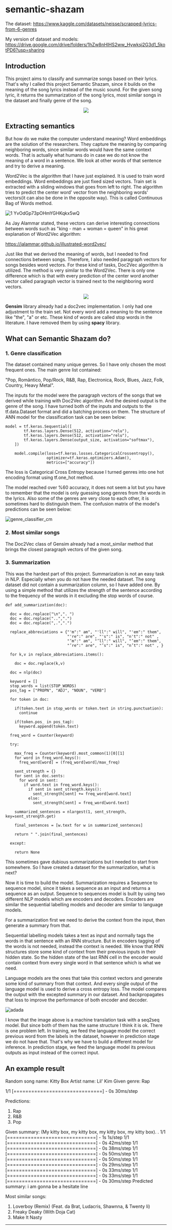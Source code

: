 # semantic-shazam

The dataset:
https://www.kaggle.com/datasets/neisse/scrapped-lyrics-from-6-genres

My version of dataset and models:
https://drive.google.com/drive/folders/1hZw8nHlHS2ww_Hywksj2G3d1_5kotPD6?usp=sharing

## Introduction

This project aims to classify and summarize songs based on their lyrics. That's why I called this project Semantic Shazam, since it builds on the meaning of the song lyrics instead of the music sound. For the given song lyric, it returns the summarization of the song lyrics, most similar songs in the dataset and finally genre of the song.

<p align="center">
  <img src="https://user-images.githubusercontent.com/77073029/203484003-82b8d37f-f140-4f63-ac78-d356b9d63549.jpg" />
</p>

## Extracting semantics

But how do we make the computer understand meaning? Word embeddings are the solution of the researchers. They capture the meaning by comparing neighboring words, since similar words would have the same context words. That is actually what humans do in case we do not know the meaning of a word in a sentence. We look at other words of that sentence and try to derive a meaning. 

Word2Vec is the algorithm that I have just explained. It is used to train word embeddings. Word embeddings are just fixed sized vectors. Train set is extracted with a sliding windows that goes from left to right. The algorithm tries to predict the center word' vector from the neighboring words' vectors(it can also be done in the opposite way). This is called Continuous Bag of Words method. 


![1 YvOdGp73pOHmYGHKqkx5wQ](https://user-images.githubusercontent.com/77073029/203485283-e6624ad6-8f00-45e0-9a5d-3506bc54be6d.png)


As Jay Alammar stated, these vectors can derive interesting connections between words such as "king - man + woman = queen" in his great explanation of Word2Vec algorithm:

https://jalammar.github.io/illustrated-word2vec/

Just like that we derived the meaning of words, but I needed to find connections between songs. Therefore, I also needed paragraph vectors for songs besides word vectors. For these kind of tasks, Doc2Vec algorithm is utilized. The method is very similar to the Word2Vec. There is only one difference which is that with every prediction of the center word another vector called paragraph vector is trained next to the neighboring word vectors.

<p align="center">
  <img src="https://user-images.githubusercontent.com/77073029/203486637-433330ad-2176-442f-a948-f684e79c6ee0.png" />
</p>

**Gensim** library already had a doc2vec implementation. I only had one adjustment to the train set. Not every word add a meaning to the sentence like "the", "a" or etc. These kind of words are called stop words in the literature. I have removed them by using **spacy** library. 

## What can Semantic Shazam do?

### 1. Genre classification

The dataset contained many unique genres. So I have only chosen the most frequent ones. 
The main genre list contained:

"Pop, Romântico, Pop/Rock, R&B, Rap, Electronica, Rock, Blues, Jazz, Folk, Country, Heavy Metal". 

The inputs for the model were the paragraph vectors of the songs that we derived while training with Doc2Vec algorithm. And the desired output is the genre of the song. I have turned both of the inputs and outputs to the tf.data.Dataset format and did a batching process on them. The structure of ANN model for the classification task can be seen below:

```
model = tf.keras.Sequential([
        tf.keras.layers.Dense(512, activation="relu"),
        tf.keras.layers.Dense(512, activation="relu"),
        tf.keras.layers.Dense(output_size, activation="softmax"),
    ])

    model.compile(loss=tf.keras.losses.CategoricalCrossentropy(),
                  optimizer=tf.keras.optimizers.Adam(),
                  metrics=["accuracy"])
```

The loss is Categorical Cross Entropy because I turned genres into one hot encoding format using tf.one_hot method. 

The model reached over %60 accuracy, it does not seem a lot but you have to remember that the model is only guessing song genres from the words in the lyrics. Also some of the genres are very close to each other, it is sometimes hard to distinguish them. The confusion matrix of the model's predictions can be seen below:

![genre_classifier_cm](https://user-images.githubusercontent.com/77073029/203489995-ff18a3de-54da-43ff-b9ad-1b5672191739.png)

### 2. Most similar songs

The Doc2Vec class of Gensim already had a most_similar method that brings the closest paragraph vectors of the given song.

### 3. Summarization 

This was the hardest part of this project. Summarization is not an easy task in NLP. Especially when you do not have the needed dataset. The song dataset did not contain a summarization column, so I have added one. By using a simple method that utilizes the strength of the sentence according to the frequency of the words in it excluding the stop words of course. 

```
def add_summarization(doc):

  doc = doc.replace("\n",". ")
  doc = doc.replace("..",".")
  doc = doc.replace(",.",".")

  replace_abbreviations = {"'m":" am", "'ll":" will", "'em":" them",
                           "'re":" are", "'s":" is", "n't":" not" ,
                           "’m":" am", "’ll":" will", "’em":" them",
                           "’re":" are", "’s":" is", "n’t":" not" , }

  for k,v in replace_abbreviations.items():

    doc = doc.replace(k,v)

  doc = nlp(doc)

  keyword = []
  stop_words = list(STOP_WORDS)
  pos_tag = ["PROPN", "ADJ", "NOUN", "VERB"]

  for token in doc:

    if(token.text in stop_words or token.text in string.punctuation):
      continue

    if(token.pos_ in pos_tag):
      keyword.append(token.text)

  freq_word = Counter(keyword)

  try:

    max_freq = Counter(keyword).most_common(1)[0][1]
    for word in freq_word.keys():
      freq_word[word] = (freq_word[word]/max_freq)

    sent_strength = {}
    for sent in doc.sents:
      for word in sent:
        if word.text in freq_word.keys():
          if sent in sent_strength.keys():
            sent_strength[sent] += freq_word[word.text]
          else:
            sent_strength[sent] = freq_word[word.text]

    summarized_sentences = nlargest(1, sent_strength, key=sent_strength.get)

    final_sentences = [w.text for w in summarized_sentences]

    return " ".join(final_sentences)

  except:

    return None
```

This sometimes gave dubious summarizations but I needed to start from somewhere. So I have created a dataset for the summarization, what is next?

Now it is time to build the model. Summarization requires a Sequence to sequence model, since it takes a sequence as an input and returns a sequence as an output. Sequence to sequences model is built by using two different NLP models which are encoders and decoders. Encoders are similar the sequential labelling models and decoder are similar to language models. 

For a summarization first we need to derive the context from the input, then generate a summary from that.

Sequential labelling models takes a text as input and normally tags the words in that sentence with an RNN structure. But in encoders tagging of the words is not needed, instead the context is needed. We know that RNN structures store some kind of context from their previous inputs in their hidden state. So the hidden state of the last RNN cell in the encoder would contain context from every single word in that sentence which is what we need.

Language models are the ones that take this context vectors and generate some kind of summary from that context. And every single output of the language model is used to derive a cross entropy loss. The model compares the output with the excepted summary in our dataset. And backpropagates that loss to improve the performance of both encoder and decoder. 

![adada](https://user-images.githubusercontent.com/77073029/203494954-6607fe17-c7b2-4fa8-9039-98aa0d2522ca.png)

I know that the image above is a machine translation task with a seq2seq model. But since both of them has the same structure I think it is ok. There is one problem left. In training, we feed the language model the correct previous word from the labels in the dataset, however in prediction stage we do not have that. That's why we have to build a different model for inference. In prediction stage, we feed the language model its previous outputs as input instead of the correct input.

## An example result

Random song name: Kitty Box
Artist name:  Lil' Kim
Given genre:  Rap 

1/1 [==============================] - 0s 30ms/step

Predictions:
1.  Rap
2.  R&B
3.  Pop 

Given summary:
(My kitty box, my kitty box, my kitty box, my kitty box). .
1/1 [==============================] - 1s 1s/step
1/1 [==============================] - 0s 42ms/step
1/1 [==============================] - 0s 38ms/step
1/1 [==============================] - 0s 50ms/step
1/1 [==============================] - 0s 50ms/step
1/1 [==============================] - 0s 29ms/step
1/1 [==============================] - 0s 33ms/step
1/1 [==============================] - 0s 33ms/step
1/1 [==============================] - 0s 30ms/step
Predicted summary:
 i am gonna be a hesitate line

Most similar songs:
1.  Loverboy (Remix) (Feat. da Brat, Ludacris, Shawnna, & Twenty Ii)
2.  Freaky Deaky (With Doja Cat)
3.  Make It Nasty
--------------------------------------------
